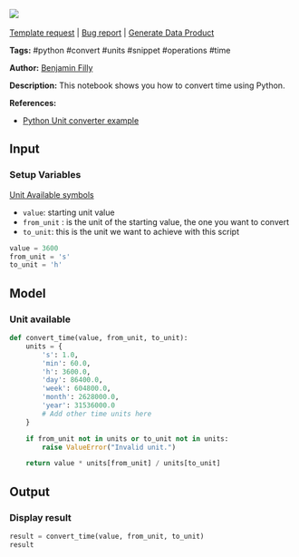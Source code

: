 <a href="https://app.naas.ai/user-redirect/naas/downloader?url=https://raw.githubusercontent.com/jupyter-naas/awesome-notebooks/master/Python/Python_Convert_time.ipynb" target="_parent"><img src="https://naasai-public.s3.eu-west-3.amazonaws.com/Open_in_Naas_Lab.svg"/></a><br><br><a href="https://github.com/jupyter-naas/awesome-notebooks/issues/new?assignees=&labels=&template=template-request.md&title=Tool+-+Action+of+the+notebook+">Template request</a> | <a href="https://github.com/jupyter-naas/awesome-notebooks/issues/new?assignees=&labels=bug&template=bug_report.md&title=Python+-+Convert+time:+Error+short+description">Bug report</a> | <a href="https://app.naas.ai/user-redirect/naas/downloader?url=https://raw.githubusercontent.com/jupyter-naas/awesome-notebooks/master/Naas/Naas_Start_data_product.ipynb" target="_parent">Generate Data Product</a>

**Tags:** #python #convert #units #snippet #operations #time 

**Author:** [Benjamin Filly](https://www.linkedin.com/in/benjamin-filly-05427727a/)

**Description:** This notebook shows you how to convert time using Python.

**References:**
- [Python Unit converter example](https://stackoverflow.com/questions/32091117/simple-unit-converter-in-python)

## Input

### Setup Variables
[Unit Available symbols](https://github.com/Benjifilly/My_notebooks/wiki/Unit-symbols#time--category-time)
- `value`: starting unit value
- `from_unit` : is the unit of the starting value, the one you want to convert
- `to_unit`: this is the unit we want to achieve with this script


```python
value = 3600
from_unit = 's'
to_unit = 'h'
```

## Model

### Unit available


```python
def convert_time(value, from_unit, to_unit):
    units = {
        's': 1.0,
        'min': 60.0,
        'h': 3600.0,
        'day': 86400.0,
        'week': 604800.0,
        'month': 2628000.0,
        'year': 31536000.0
        # Add other time units here
    }

    if from_unit not in units or to_unit not in units:
        raise ValueError("Invalid unit.")

    return value * units[from_unit] / units[to_unit]
```

## Output

### Display result


```python
result = convert_time(value, from_unit, to_unit)
result
```

 
